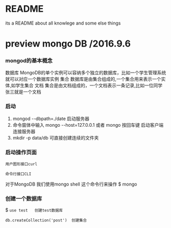 # README
its a README about all knowlege and some else things

# preview mongo DB  /2016.9.6
### mongod的基本概念

数据库 MongoDB的单个实例可以容纳多个独立的数据库，比如一个学生管理系统就可以对应一个数据库实例
集合 数据库是由集合组成的,一个集合用来表示一个实体,如学生集合
文档 集合是由文档组成的，一个文档表示一条记录,比如一位同学张三就是一个文档


### 启动
1.  mongod --dbpath=./date 启动服务器
2.  命令窗体中输入 mongo --host=127.0.0.1 或者          mongo 按回车键 启动客户端连接服务器
3.  mkdir -p data/db 可直接创建连续的文件夹

### 启动操作页面
``` 用户图形接口curl ```

``` 命令行接口CLI   ```

对于MongoDB 我们使用mongo shell 这个命令行来操作
$ mongo

### 创建一个数据库
$ ``` use test   创建test数据库 ```

``` db.createCollection('post')  创建集合 ```
